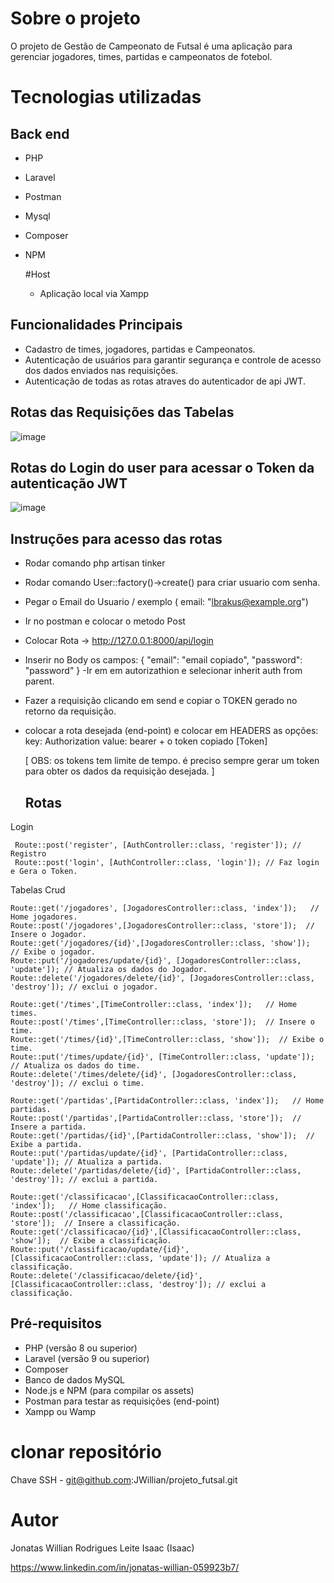 # Sobre o projeto

O projeto de Gestão de Campeonato de Futsal é uma aplicação para gerenciar jogadores, times, partidas e campeonatos de fotebol. 

# Tecnologias utilizadas
## Back end
- PHP
- Laravel
- Postman
- Mysql
- Composer
- NPM

  #Host
  - Aplicação local via Xampp

## Funcionalidades Principais

- Cadastro de times, jogadores, partidas e Campeonatos.
- Autenticação de usuários para garantir segurança e controle de acesso dos dados enviados nas requisições. 
- Autenticação de todas as rotas atraves do autenticador de api JWT.

## Rotas das Requisições das Tabelas

![image](https://github.com/JWillian/projeto_futsal/assets/19697488/cc024952-748f-4b1f-a4ea-2db1fd424f8e)

## Rotas do Login do user para acessar o Token da autenticação JWT

![image](https://github.com/JWillian/projeto_futsal/assets/19697488/6b8d25e9-794a-4491-ac0d-188ea1ecacc1)


## Instruções para acesso das rotas 

- Rodar comando php artisan tinker
- Rodar comando User::factory()->create() para criar usuario com senha.
- Pegar o Email do Usuario / exemplo  ( email: "lbrakus@example.org")
- Ir no postman e colocar o metodo Post
- Colocar Rota -> http://127.0.0.1:8000/api/login
- Inserir no Body os campos:
   {
   "email": "email copiado",
   "password": "password"
    }
-Ir em em autorizathion e selecionar inherit auth from parent.
- Fazer a requisição clicando em send e copiar o TOKEN gerado no retorno da requisição.
- colocar a rota desejada (end-point)  e colocar em HEADERS as opções:
  key: Authorization
  value: bearer + o token copiado [Token]
  
  [ OBS: os tokens tem limite de tempo. é preciso sempre gerar um token para obter os dados da requisição desejada. ]

  ## Rotas

 Login

     Route::post('register', [AuthController::class, 'register']); // Registro 
     Route::post('login', [AuthController::class, 'login']); // Faz login e Gera o Token.

 Tabelas Crud
 
    Route::get('/jogadores', [JogadoresController::class, 'index']);   // Home jogadores.
    Route::post('/jogadores',[JogadoresController::class, 'store']);  // Insere o Jogador.
    Route::get('/jogadores/{id}',[JogadoresController::class, 'show']);  // Exibe o jogador.
    Route::put('/jogadores/update/{id}', [JogadoresController::class, 'update']); // Atualiza os dados do Jogador.
    Route::delete('/jogadores/delete/{id}', [JogadoresController::class, 'destroy']); // exclui o jogador.  

    Route::get('/times',[TimeController::class, 'index']);   // Home times.
    Route::post('/times',[TimeController::class, 'store']);  // Insere o time.
    Route::get('/times/{id}',[TimeController::class, 'show']);  // Exibe o time.
    Route::put('/times/update/{id}', [TimeController::class, 'update']); // Atualiza os dados do time.
    Route::delete('/times/delete/{id}', [JogadoresController::class, 'destroy']); // exclui o time.

    Route::get('/partidas',[PartidaController::class, 'index']);   // Home partidas.
    Route::post('/partidas',[PartidaController::class, 'store']);  // Insere a partida.
    Route::get('/partidas/{id}',[PartidaController::class, 'show']);  // Exibe a partida.
    Route::put('/partidas/update/{id}', [PartidaController::class, 'update']); // Atualiza a partida.
    Route::delete('/partidas/delete/{id}', [PartidaController::class, 'destroy']); // exclui a partida.

    Route::get('/classificacao',[ClassificacaoController::class, 'index']);   // Home classificação.
    Route::post('/classificacao',[ClassificacaoController::class, 'store']);  // Insere a classificação.
    Route::get('/classificacao/{id}',[ClassificacaoController::class, 'show']);  // Exibe a classificação.
    Route::put('/classificacao/update/{id}', [ClassificacaoController::class, 'update']); // Atualiza a classificação.
    Route::delete('/classificacao/delete/{id}', [ClassificacaoController::class, 'destroy']); // exclui a classificação.


## Pré-requisitos

- PHP (versão 8 ou superior)
- Laravel (versão 9 ou superior)
- Composer
- Banco de dados MySQL
- Node.js e NPM (para compilar os assets)
- Postman para testar as requisições (end-point)
- Xampp ou Wamp

# clonar repositório
Chave SSH - git@github.com:JWillian/projeto_futsal.git

# Autor

Jonatas Willian Rodrigues Leite Isaac
(Isaac)

https://www.linkedin.com/in/jonatas-willian-059923b7/

